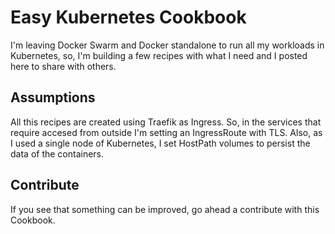 # Easy Kubernetes Cookbook
I'm leaving Docker Swarm and Docker standalone to run all my workloads in Kubernetes, so, I'm building a few recipes with what I need and I posted here to share with others.

## Assumptions

All this recipes are created using Traefik as Ingress. So, in the services that require accesed from outside I'm setting an IngressRoute with TLS. Also, as I used a single node of Kubernetes, I set HostPath volumes to persist the data of the containers. 

## Contribute

If you see that something can be improved, go ahead a contribute with this Cookbook.
